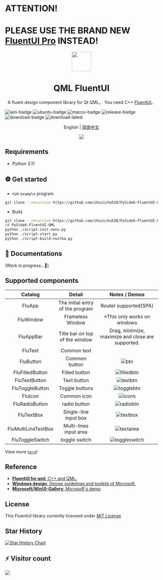 # ATTENTION!
# PLEASE USE THE BRAND NEW [FluentUI Pro](https://github.com/zhuzichu520/FluentUI2) INSTEAD!
<div align=center>
  <img width=64 src="doc/preview/fluent_design.svg">
</div>

<h1 align="center">
  QML FluentUI 
</h1>
<p align="center">
  A fluent design component library for Qt QML， You need C++ <a href="https://github.com/zhuzichu520/FluentUI">FluentUI</a>。
</p>

![win-badge] ![ubuntu-badge] ![macos-badge] ![release-badge] ![download-badge] ![download-latest]

<p align="center">
English | <a href="README_zh_CN.md">简体中文</a>
</p>
<div align=center>
  <img src="doc/preview/demo_large.png">
</div>

[win-link]: https://github.com/zhuzichu520/FluentUI/actions?query=workflow%3AWindows "WindowsAction"
[win-badge]: https://github.com/zhuzichu520/FluentUI/workflows/Windows/badge.svg  "Windows"
[ubuntu-link]: https://github.com/zhuzichu520/FluentUI/actions?query=workflow%3AUbuntu "UbuntuAction"
[ubuntu-badge]: https://github.com/zhuzichu520/FluentUI/workflows/Ubuntu/badge.svg "Ubuntu"
[macos-link]: https://github.com/zhuzichu520/FluentUI/actions?query=workflow%3AMacOS "MacOSAction"
[macos-badge]: https://github.com/zhuzichu520/FluentUI/workflows/MacOS/badge.svg "MacOS"
[release-link]: https://github.com/zhuzichu520/FluentUI/releases "Release status"
[release-badge]: https://img.shields.io/github/release/zhuzichu520/FluentUI.svg?style=flat-square "Release status"
[download-link]: https://github.com/zhuzichu520/FluentUI/releases/latest "Download status"
[download-badge]: https://img.shields.io/github/downloads/zhuzichu520/FluentUI/total.svg "Download status"
[download-latest]: https://img.shields.io/github/downloads/zhuzichu520/PySide6-FluentUI-QML/latest/total.svg "latest status"

## Requirements
+ Python 3.11

## ⚽ Get started
+ run `example` program.
```bash
git clone --recursive https://github.com/zhuzichu520/PySide6-FluentUI-QML.git
```

+ Build

```bash
git clone --recursive https://github.com/zhuzichu520/PySide6-FluentUI-QML.git
cd PySide6-FluentUI-QML
python ./script-init-venv.py
python ./script-start.py
python ./script-build-nuitka.py
```

## 📑 Documentations

(Work in progress...🚀)

## Supported components

|Catalog|Detail|Notes / Demos|
|:----:|:----:|:----:|
|FluApp|The initial entry of the program|Router supported(SPA)|
|FluWindow|Frameless Window|*This only works on windows|
|FluAppBar|Title bar on top of the window|Drag, minimize, maximize and close are supported.|
|FluText|Common text||
|FluButton|Common button|![btn](doc/preview/demo_standardbtn.png) |
|FluFilledButton|Filled button|![filledbtn](doc/preview/demo_filledbtn.png)|
|FluTextButton|Text button|![textbtn](doc/preview/demo_textbtn.png)|
|FluToggleButton|Toggle buttons|![togglebtn](doc/preview/demo_toggle_btn.png)|
|FluIcon|Common icon|![icons](doc/preview/demo_icon.png)|
|FluRadioButton|radio button|![radiobtn](doc/preview/demo_radiobtn.png)|
|FluTextBox|Single-line input box|![textbox](doc/preview/demo_textbox.png)|
|FluMultiLineTextBox|Multi-lines input area|![textarea](doc/preview/demo_multiline_textbox.png)|
|FluToggleSwitch|toggle switch|![toggleswitch](doc/preview/demo_toggle_switch.png)|


View more [`here`](doc/md/all_components.md)!

## Reference
+ [**FluentUI for qml**: C++ and QML.](https://github.com/zhuzichu520/FluentUI)
+ [**Windows design**: Design guidelines and toolkits of Microsoft.](https://learn.microsoft.com/en-us/windows/apps/design/)
+ [**Microsoft/WinUI-Gallery**: Microsoft's demo](https://github.com/microsoft/WinUI-Gallery)


## License

This FluentUI library currently licensed under [MIT License](./License)

## Star History

[![Star History Chart](https://api.star-history.com/svg?repos=zhuzichu520/PySide6-FluentUI-QML&type=Date)](https://star-history.com/#zhuzichu520/PySide6-FluentUI-QML&Date)

## ⚡ Visitor count
![](https://profile-counter.glitch.me/zhuzichu520-PySide6-FluentUI-QML/count.svg)
